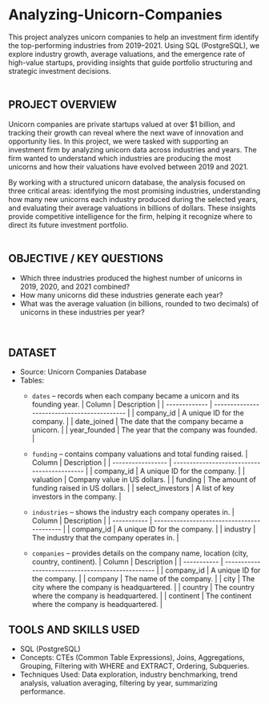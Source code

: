 # Analyzing-Unicorn-Companies
This project analyzes unicorn companies to help an investment firm identify the top-performing industries from 2019–2021. Using SQL (PostgreSQL), we explore industry growth, average valuations, and the emergence rate of high-value startups, providing insights that guide portfolio structuring and strategic investment decisions.
<br>
<br>
## PROJECT OVERVIEW

Unicorn companies are private startups valued at over $1 billion, and tracking their growth can reveal where the next wave of innovation and opportunity lies. In this project, we were tasked with supporting an investment firm by analyzing unicorn data across industries and years. The firm wanted to understand which industries are producing the most unicorns and how their valuations have evolved between 2019 and 2021.

By working with a structured unicorn database, the analysis focused on three critical areas: identifying the most promising industries, understanding how many new unicorns each industry produced during the selected years, and evaluating their average valuations in billions of dollars. These insights provide competitive intelligence for the firm, helping it recognize where to direct its future investment portfolio.
<br>
<br>
## OBJECTIVE / KEY QUESTIONS

* Which three industries produced the highest number of unicorns in 2019, 2020, and 2021 combined?
* How many unicorns did these industries generate each year?
* What was the average valuation (in billions, rounded to two decimals) of unicorns in these industries per year?
<br>

## DATASET

* Source: Unicorn Companies Database
* Tables:
    * `dates` – records when each company became a unicorn and its founding year.
      | Column        | Description                                 |
      | ------------- | ------------------------------------------- |
      | company\_id   | A unique ID for the company.                |
      | date\_joined  | The date that the company became a unicorn. |
      | year\_founded | The year that the company was founded.      |

    * `funding` – contains company valuations and total funding raised.
      | Column            | Description                                 |
      | ----------------- | ------------------------------------------- |
      | company\_id       | A unique ID for the company.                |
      | valuation         | Company value in US dollars.                |
      | funding           | The amount of funding raised in US dollars. |
      | select\_investors | A list of key investors in the company.     |

    * `industries` – shows the industry each company operates in.
      | Column      | Description                                |
      | ----------- | ------------------------------------------ |
      | company\_id | A unique ID for the company.               |
      | industry    | The industry that the company operates in. |

    * `companies` – provides details on the company name, location (city, country, continent).
      | Column      | Description                                       |
      | ----------- | ------------------------------------------------- |
      | company\_id | A unique ID for the company.                      |
      | company     | The name of the company.                          |
      | city        | The city where the company is headquartered.      |
      | country     | The country where the company is headquartered.   |
      | continent   | The continent where the company is headquartered. |

## TOOLS AND SKILLS USED

* SQL (PostgreSQL)
* Concepts: CTEs (Common Table Expressions), Joins, Aggregations, Grouping, Filtering with WHERE and EXTRACT, Ordering, Subqueries.
* Techniques Used: Data exploration, industry benchmarking, trend analysis, valuation averaging, filtering by year, summarizing performance.









































